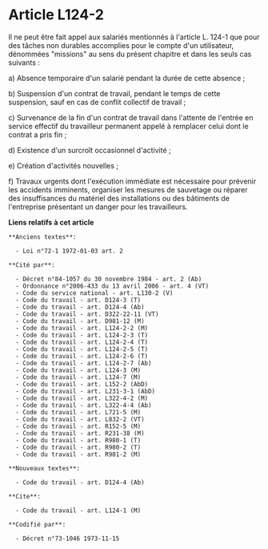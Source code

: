 # Article L124-2

Il ne peut être fait appel aux salariés mentionnés à l'article L. 124-1 que pour des tâches non durables accomplies pour le
compte d'un utilisateur, dénommées "missions" au sens du présent chapitre et dans les seuls cas suivants :

a) Absence temporaire d'un salarié pendant la  durée de cette absence ;

b) Suspension d'un contrat de travail, pendant le temps de cette suspension, sauf en cas de conflit collectif de travail ;

c) Survenance de la fin d'un contrat de travail dans l'attente de l'entrée en service effectif du travailleur permanent
appelé à remplacer celui dont le contrat a pris fin ;

d) Existence d'un surcroît occasionnel d'activité ;

e) Création d'activités nouvelles ;

f) Travaux urgents dont l'exécution immédiate est nécessaire pour prévenir les accidents imminents, organiser les mesures de
sauvetage ou réparer des insuffisances du matériel des installations ou des bâtiments de l'entreprise présentant un danger
pour les travailleurs.

**Liens relatifs à cet article**

	**Anciens textes**:

	  - Loi n°72-1 1972-01-03 art. 2

	**Cité par**:

	  - Décret n°84-1057 du 30 novembre 1984 - art. 2 (Ab)
	  - Ordonnance n°2006-433 du 13 avril 2006 - art. 4 (VT)
	  - Code du service national - art. L130-2 (V)
	  - Code du travail - art. D124-3 (T)
	  - Code du travail - art. D124-4 (Ab)
	  - Code du travail - art. D322-22-11 (VT)
	  - Code du travail - art. D981-12 (M)
	  - Code du travail - art. L124-2-2 (M)
	  - Code du travail - art. L124-2-3 (T)
	  - Code du travail - art. L124-2-4 (T)
	  - Code du travail - art. L124-2-5 (T)
	  - Code du travail - art. L124-2-6 (T)
	  - Code du travail - art. L124-2-7 (Ab)
	  - Code du travail - art. L124-3 (M)
	  - Code du travail - art. L124-7 (M)
	  - Code du travail - art. L152-2 (AbD)
	  - Code du travail - art. L231-3-1 (AbD)
	  - Code du travail - art. L322-4-2 (M)
	  - Code du travail - art. L322-4-4 (Ab)
	  - Code du travail - art. L721-5 (M)
	  - Code du travail - art. L832-2 (VT)
	  - Code du travail - art. R152-5 (M)
	  - Code du travail - art. R231-38 (M)
	  - Code du travail - art. R980-1 (T)
	  - Code du travail - art. R980-2 (T)
	  - Code du travail - art. R981-2 (M)

	**Nouveaux textes**:

	  - Code du travail - art. D124-4 (Ab)

	**Cite**:

	  - Code du travail - art. L124-1 (M)

	**Codifié par**:

	  - Décret n°73-1046 1973-11-15
